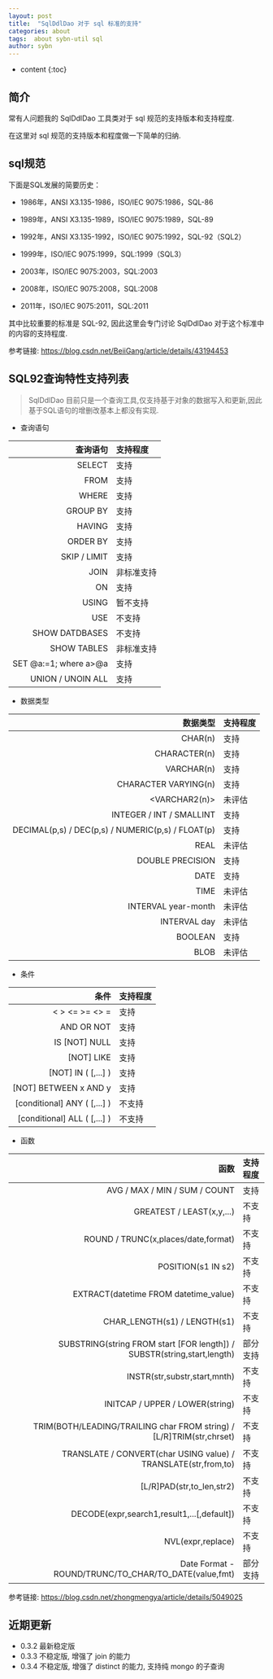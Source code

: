 ```yaml
---
layout: post
title:  "SqlDdlDao 对于 sql 标准的支持"
categories: about
tags:  about sybn-util sql
author: sybn
---
```


* content
{:toc}

## 简介
常有人问题我的 SqlDdlDao 工具类对于 sql 规范的支持版本和支持程度.

在这里对 sql 规范的支持版本和程度做一下简单的归纳.




## sql规范

下面是SQL发展的简要历史：

* 1986年，ANSI X3.135-1986，ISO/IEC 9075:1986，SQL-86

* 1989年，ANSI X3.135-1989，ISO/IEC 9075:1989，SQL-89

* 1992年，ANSI X3.135-1992，ISO/IEC 9075:1992，SQL-92（SQL2）

* 1999年，ISO/IEC 9075:1999，SQL:1999（SQL3）

* 2003年，ISO/IEC 9075:2003，SQL:2003

* 2008年，ISO/IEC 9075:2008，SQL:2008

* 2011年，ISO/IEC 9075:2011，SQL:2011

其中比较重要的标准是 SQL-92, 因此这里会专门讨论 SqlDdlDao 对于这个标准中的内容的支持程度.

参考链接: https://blog.csdn.net/BeiiGang/article/details/43194453


## SQL92查询特性支持列表

> SqlDdlDao 目前只是一个查询工具,仅支持基于对象的数据写入和更新,因此基于SQL语句的增删改基本上都没有实现.

* 查询语句

查询语句|支持程度
-:|:-
SELECT|支持
FROM|支持
WHERE|支持
GROUP BY|支持
HAVING|支持
ORDER BY|支持
SKIP / LIMIT|支持
JOIN|非标准支持
ON|支持
USING|暂不支持
USE|不支持
SHOW DATDBASES|不支持
SHOW TABLES|非标准支持
SET @a:=1; where a>@a|支持
UNION / UNOIN ALL|支持

* 数据类型

数据类型|支持程度
-:|:-
CHAR(n)|支持
CHARACTER(n)|支持
VARCHAR(n)|支持
CHARACTER VARYING(n)|支持
<VARCHAR2(n)>|未评估
INTEGER / INT / SMALLINT|支持
DECIMAL(p,s) / DEC(p,s) / NUMERIC(p,s) / FLOAT(p)|支持
REAL|未评估
DOUBLE PRECISION|支持
DATE|支持
TIME|未评估
INTERVAL year-month|未评估
INTERVAL day|未评估
BOOLEAN|支持
BLOB|未评估

* 条件
 
 条件|支持程度
-:|:-
< > <= >= <> =|支持
AND OR NOT|支持
IS [NOT] NULL|支持
[NOT] LIKE|支持
[NOT] IN ( [,...] )|支持
[NOT] BETWEEN x AND y|支持
[conditional] ANY ( [,...] )|不支持
[conditional] ALL ( [,...] )|不支持
 
* 函数

 函数|支持程度
-:|:-
AVG / MAX / MIN / SUM / COUNT|支持
GREATEST / LEAST(x,y,...)|不支持
ROUND / TRUNC(x,places/date,format)|不支持
POSITION(s1 IN s2)|不支持
EXTRACT(datetime FROM datetime_value)|不支持
CHAR_LENGTH(s1) / LENGTH(s1)|不支持
SUBSTRING(string FROM start [FOR length]) / SUBSTR(string,start,length)|部分支持
INSTR(str,substr,start,mnth)|不支持
INITCAP / UPPER / LOWER(string)|不支持
TRIM(BOTH/LEADING/TRAILING char FROM string) / [L/R]TRIM(str,chrset)|不支持
TRANSLATE / CONVERT(char USING value) / TRANSLATE(str,from,to)|不支持
[L/R]PAD(str,to_len,str2)|不支持
DECODE(expr,search1,result1,...[,default])|不支持
NVL(expr,replace)|不支持
Date Format - ROUND/TRUNC/TO_CHAR/TO_DATE(value,fmt)|部分支持

参考链接: https://blog.csdn.net/zhongmengya/article/details/5049025

  
## 近期更新
- 0.3.2 最新稳定版
- 0.3.3 不稳定版, 增强了 join 的能力
- 0.3.4 不稳定版, 增强了 distinct 的能力, 支持纯 mongo 的子查询
